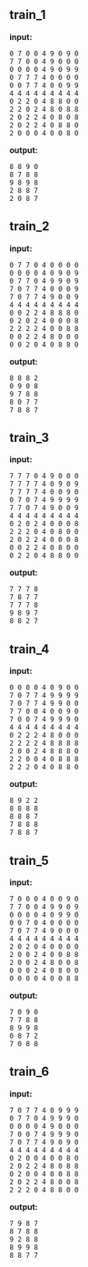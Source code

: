 
## train_1

**input:**
```
0 7 0 0 4 9 0 9 0
7 7 0 0 4 9 0 0 0
0 0 0 0 4 9 0 9 9
0 7 7 7 4 0 0 0 0
0 0 7 7 4 0 0 9 9
4 4 4 4 4 4 4 4 4
0 2 2 0 4 8 8 0 0
2 2 0 2 4 8 0 8 8
2 0 2 2 4 0 8 0 8
2 0 2 2 4 0 8 8 0
2 0 0 0 4 0 0 8 0
```


**output:**
```
8 8 9 0
8 7 8 8
9 8 9 8
2 8 8 7
2 0 8 7
```


## train_2

**input:**
```
0 7 7 0 4 0 0 0 0
0 0 0 0 4 0 9 0 9
0 7 7 0 4 9 9 0 9
7 0 7 7 4 0 0 0 9
7 0 7 7 4 9 0 0 9
4 4 4 4 4 4 4 4 4
0 0 2 2 4 8 8 8 0
0 2 0 2 4 0 0 0 8
2 2 2 2 4 0 0 8 8
0 0 2 2 4 8 0 0 0
0 0 2 0 4 0 8 8 0
```


**output:**
```
8 8 8 2
0 9 0 8
9 7 8 8
8 0 7 7
7 8 8 7
```


## train_3

**input:**
```
7 7 7 0 4 9 0 0 0
7 7 7 7 4 0 9 0 9
7 7 7 7 4 0 0 9 0
0 7 0 7 4 9 9 9 9
7 7 0 7 4 9 0 0 9
4 4 4 4 4 4 4 4 4
0 2 0 2 4 0 0 0 8
2 2 2 0 4 0 8 0 0
2 0 2 2 4 0 0 0 8
0 0 2 2 4 0 8 0 0
0 2 2 0 4 8 8 0 0
```


**output:**
```
7 7 7 8
7 8 7 7
7 7 7 8
9 8 9 7
8 8 2 7
```


## train_4

**input:**
```
0 0 0 0 4 0 9 0 0
7 0 7 7 4 9 9 9 9
7 0 7 7 4 9 9 0 0
7 7 0 0 4 0 0 9 0
7 0 0 7 4 9 9 9 0
4 4 4 4 4 4 4 4 4
0 2 2 2 4 8 0 0 0
2 2 2 2 4 8 8 8 8
2 0 0 2 4 8 8 8 0
2 2 0 0 4 0 8 8 8
2 2 2 0 4 0 8 8 0
```


**output:**
```
8 9 2 2
8 8 8 8
8 8 8 7
7 8 8 8
7 8 8 7
```


## train_5

**input:**
```
7 0 0 0 4 0 0 9 0
7 7 0 0 4 9 9 0 9
0 0 0 0 4 0 9 9 0
0 0 7 0 4 0 0 0 0
7 0 7 7 4 9 0 0 0
4 4 4 4 4 4 4 4 4
2 0 2 0 4 0 0 0 0
2 0 0 2 4 0 0 8 8
2 0 0 2 4 8 0 0 8
0 0 0 2 4 0 8 0 0
0 0 0 0 4 0 0 8 8
```


**output:**
```
7 0 9 0
7 7 8 8
8 9 9 8
0 8 7 2
7 0 8 8
```


## train_6

**input:**
```
7 0 7 7 4 0 9 9 9
0 7 7 0 4 9 9 9 0
0 0 0 0 4 9 0 0 0
7 0 0 7 4 9 9 9 0
7 0 7 7 4 9 0 9 0
4 4 4 4 4 4 4 4 4
0 2 0 0 4 0 0 8 0
2 0 2 2 4 8 0 8 8
0 2 0 0 4 0 0 8 8
2 0 2 2 4 8 0 0 8
2 2 2 0 4 8 8 0 0
```


**output:**
```
7 9 8 7
8 7 8 8
9 2 8 8
8 9 9 8
8 8 7 7
```

